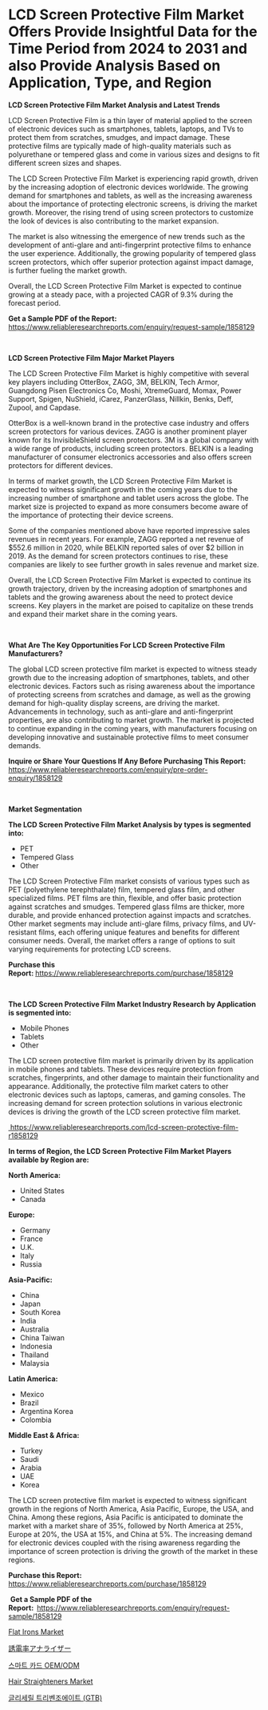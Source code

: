 <p><h1>LCD Screen Protective Film Market Offers Provide Insightful Data for the Time Period from 2024 to 2031 and also Provide Analysis Based on Application, Type, and Region</h1></p><p><strong>LCD Screen Protective Film Market Analysis and Latest Trends</strong></p>
<p><p>LCD Screen Protective Film is a thin layer of material applied to the screen of electronic devices such as smartphones, tablets, laptops, and TVs to protect them from scratches, smudges, and impact damage. These protective films are typically made of high-quality materials such as polyurethane or tempered glass and come in various sizes and designs to fit different screen sizes and shapes.</p><p>The LCD Screen Protective Film Market is experiencing rapid growth, driven by the increasing adoption of electronic devices worldwide. The growing demand for smartphones and tablets, as well as the increasing awareness about the importance of protecting electronic screens, is driving the market growth. Moreover, the rising trend of using screen protectors to customize the look of devices is also contributing to the market expansion.</p><p>The market is also witnessing the emergence of new trends such as the development of anti-glare and anti-fingerprint protective films to enhance the user experience. Additionally, the growing popularity of tempered glass screen protectors, which offer superior protection against impact damage, is further fueling the market growth.</p><p>Overall, the LCD Screen Protective Film Market is expected to continue growing at a steady pace, with a projected CAGR of 9.3% during the forecast period.</p></p>
<p><strong>Get a Sample PDF of the Report:&nbsp;</strong> <a href="https://www.reliableresearchreports.com/enquiry/request-sample/1858129">https://www.reliableresearchreports.com/enquiry/request-sample/1858129</a></p>
<p>&nbsp;</p>
<p><strong>LCD Screen Protective Film Major Market Players</strong></p>
<p><p>The LCD Screen Protective Film Market is highly competitive with several key players including OtterBox, ZAGG, 3M, BELKIN, Tech Armor, Guangdong Pisen Electronics Co, Moshi, XtremeGuard, Momax, Power Support, Spigen, NuShield, iCarez, PanzerGlass, Nillkin, Benks, Deff, Zupool, and Capdase.</p><p>OtterBox is a well-known brand in the protective case industry and offers screen protectors for various devices. ZAGG is another prominent player known for its InvisibleShield screen protectors. 3M is a global company with a wide range of products, including screen protectors. BELKIN is a leading manufacturer of consumer electronics accessories and also offers screen protectors for different devices.</p><p>In terms of market growth, the LCD Screen Protective Film Market is expected to witness significant growth in the coming years due to the increasing number of smartphone and tablet users across the globe. The market size is projected to expand as more consumers become aware of the importance of protecting their device screens.</p><p>Some of the companies mentioned above have reported impressive sales revenues in recent years. For example, ZAGG reported a net revenue of $552.6 million in 2020, while BELKIN reported sales of over $2 billion in 2019. As the demand for screen protectors continues to rise, these companies are likely to see further growth in sales revenue and market size.</p><p>Overall, the LCD Screen Protective Film Market is expected to continue its growth trajectory, driven by the increasing adoption of smartphones and tablets and the growing awareness about the need to protect device screens. Key players in the market are poised to capitalize on these trends and expand their market share in the coming years.</p></p>
<p>&nbsp;</p>
<p><strong>What Are The Key Opportunities For LCD Screen Protective Film Manufacturers?</strong></p>
<p><p>The global LCD screen protective film market is expected to witness steady growth due to the increasing adoption of smartphones, tablets, and other electronic devices. Factors such as rising awareness about the importance of protecting screens from scratches and damage, as well as the growing demand for high-quality display screens, are driving the market. Advancements in technology, such as anti-glare and anti-fingerprint properties, are also contributing to market growth. The market is projected to continue expanding in the coming years, with manufacturers focusing on developing innovative and sustainable protective films to meet consumer demands.</p></p>
<p><strong>Inquire or Share Your Questions If Any Before Purchasing This Report:</strong> <a href="https://www.reliableresearchreports.com/enquiry/pre-order-enquiry/1858129">https://www.reliableresearchreports.com/enquiry/pre-order-enquiry/1858129</a></p>
<p>&nbsp;</p>
<p><strong>Market Segmentation</strong></p>
<p><strong>The LCD Screen Protective Film Market Analysis by types is segmented into:</strong></p>
<p><ul><li>PET</li><li>Tempered Glass</li><li>Other</li></ul></p>
<p><p>The LCD Screen Protective Film market consists of various types such as PET (polyethylene terephthalate) film, tempered glass film, and other specialized films. PET films are thin, flexible, and offer basic protection against scratches and smudges. Tempered glass films are thicker, more durable, and provide enhanced protection against impacts and scratches. Other market segments may include anti-glare films, privacy films, and UV-resistant films, each offering unique features and benefits for different consumer needs. Overall, the market offers a range of options to suit varying requirements for protecting LCD screens.</p></p>
<p><strong>Purchase this Report:&nbsp;</strong><a href="https://www.reliableresearchreports.com/purchase/1858129">https://www.reliableresearchreports.com/purchase/1858129</a></p>
<p>&nbsp;</p>
<p><strong>The LCD Screen Protective Film Market Industry Research by Application is segmented into:</strong></p>
<p><ul><li>Mobile Phones</li><li>Tablets</li><li>Other</li></ul></p>
<p><p>The LCD screen protective film market is primarily driven by its application in mobile phones and tablets. These devices require protection from scratches, fingerprints, and other damage to maintain their functionality and appearance. Additionally, the protective film market caters to other electronic devices such as laptops, cameras, and gaming consoles. The increasing demand for screen protection solutions in various electronic devices is driving the growth of the LCD screen protective film market.</p></p>
<p><a href="https://www.reliableresearchreports.com/lcd-screen-protective-film-r1858129">&nbsp;https://www.reliableresearchreports.com/lcd-screen-protective-film-r1858129</a></p>
<p><strong>In terms of Region, the LCD Screen Protective Film Market Players available by Region are:</strong></p>
<p>
    <p> <strong> North America: </strong>
        <ul>
            <li>United States</li>
            <li>Canada</li>
        </ul>
        </p> 
    <p> <strong> Europe: </strong>
        <ul>
            <li>Germany</li>
            <li>France</li>
            <li>U.K.</li>
            <li>Italy</li>
            <li>Russia</li>
        </ul>
        </p> 
    <p> <strong> Asia-Pacific: </strong>
        <ul>
            <li>China</li>
            <li>Japan</li>
            <li>South Korea</li>
            <li>India</li>
            <li>Australia</li>
            <li>China Taiwan</li>
            <li>Indonesia</li>
            <li>Thailand</li>
            <li>Malaysia</li>
        </ul>
        </p> 
    <p> <strong> Latin America: </strong>
        <ul>
            <li>Mexico</li>
            <li>Brazil</li>
            <li>Argentina Korea</li>
            <li>Colombia</li>
        </ul>
        </p> 
    <p> <strong> Middle East & Africa: </strong>
        <ul>
            <li>Turkey</li>
            <li>Saudi</li>
            <li>Arabia</li>
            <li>UAE</li>
            <li>Korea</li>
        </ul>
    </p>
    </p>
<p><p>The LCD screen protective film market is expected to witness significant growth in the regions of North America, Asia Pacific, Europe, the USA, and China. Among these regions, Asia Pacific is anticipated to dominate the market with a market share of 35%, followed by North America at 25%, Europe at 20%, the USA at 15%, and China at 5%. The increasing demand for electronic devices coupled with the rising awareness regarding the importance of screen protection is driving the growth of the market in these regions.</p></p>
<p><strong>Purchase this Report: </strong><a href="https://www.reliableresearchreports.com/purchase/1858129">https://www.reliableresearchreports.com/purchase/1858129</a></p>
<p>&nbsp;<strong>Get a Sample PDF of the Report:&nbsp;&nbsp;</strong><a href="https://www.reliableresearchreports.com/enquiry/request-sample/1858129">https://www.reliableresearchreports.com/enquiry/request-sample/1858129</a></p>
<p><strong></strong></p>
<p><p><a href="https://github.com/gulaimolin/Market-Research-Report-List-5/blob/main/flat-irons-market.md">Flat Irons Market</a></p><p><a href="https://github.com/DeonBoer2023/Market-Research-Report-List-1/blob/main/7719911143879.md">誘電率アナライザー</a></p><p><a href="https://github.com/xvz497517413/Market-Research-Report-List-2/blob/main/9606766151636.md">스마트 카드 OEM/ODM</a></p><p><a href="https://github.com/RoccoManning/Market-Research-Report-List-5/blob/main/hair-straighteners-market.md">Hair Straighteners Market</a></p><p><a href="https://github.com/vskv4779xr1/Market-Research-Report-List-2/blob/main/6925608151637.md">글리세릴 트리벤조에이트 (GTB)</a></p></p>